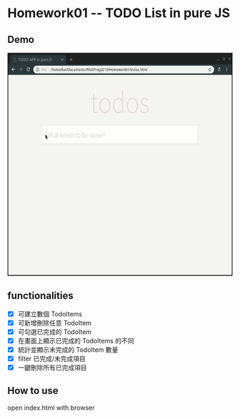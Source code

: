 # Homework01 -- TODO List in pure JS

## Demo

<div align=center><img src='./screen.gif' width=600 height=500 /></div>

## functionalities

+ [x] 可建立數個 TodoItems
+ [x] 可新增刪除任意 TodoItem
+ [x] 可勾選已完成的 TodoItem
+ [x] 在畫面上顯示已完成的 TodoItems 的不同
+ [x] 統計並顯示未完成的 TodoItem 數量
+ [x] filter 已完成/未完成項目
+ [x] 一鍵刪除所有已完成項目

## How to use

open index.html with browser